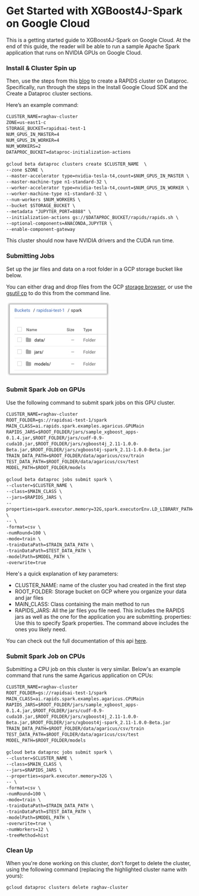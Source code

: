 # Get Started with XGBoost4J-Spark on Google Cloud

This is a getting started guide to XGBoost4J-Spark on Google Cloud. At the end of this guide, the reader will be able to run a sample Apache Spark application that runs on NVIDIA GPUs on Google Cloud.

### Install & Cluster Spin up

Then, use the steps from this [blog](https://medium.com/rapids-ai/scale-out-rapids-on-google-cloud-dataproc-8a873233258f) to create a RAPIDS cluster on Dataproc. Specifically, run through the steps in the Install Google Cloud SDK and the Create a Dataproc cluster sections.

Here’s an example command:

```
CLUSTER_NAME=raghav-cluster
ZONE=us-east1-c
STORAGE_BUCKET=rapidsai-test-1
NUM_GPUS_IN_MASTER=4
NUM_GPUS_IN_WORKER=4
NUM_WORKERS=2
DATAPROC_BUCKET=dataproc-initialization-actions

gcloud beta dataproc clusters create $CLUSTER_NAME  \
--zone $ZONE \
--master-accelerator type=nvidia-tesla-t4,count=$NUM_GPUS_IN_MASTER \
--master-machine-type n1-standard-32 \
--worker-accelerator type=nvidia-tesla-t4,count=$NUM_GPUS_IN_WORKER \
--worker-machine-type n1-standard-32 \
--num-workers $NUM_WORKERS \
--bucket $STORAGE_BUCKET \
--metadata "JUPYTER_PORT=8888" \
--initialization-actions gs://$DATAPROC_BUCKET/rapids/rapids.sh \
--optional-components=ANACONDA,JUPYTER \
--enable-component-gateway
```

This cluster should now have NVIDIA drivers and the CUDA run time.

### Submitting Jobs

Set up the jar files and data on a root folder in a GCP storage bucket like below.

You can either drag and drop files from the GCP [storage browser](https://console.cloud.google.com/storage/browser/rapidsai-test-1/?project=nv-ai-infra&organizationId=210881545417), or use the [gsutil cp](https://cloud.google.com/storage/docs/gsutil/commands/cp) to do this from the command line.

![GCP storage bucket](pics/gcp-bucket.png)

### Submit Spark Job on GPUs

Use the following command to submit spark jobs on this GPU cluster.

```
CLUSTER_NAME=raghav-cluster
ROOT_FOLDER=gs://rapidsai-test-1/spark
MAIN_CLASS=ai.rapids.spark.examples.agaricus.GPUMain
RAPIDS_JARS=$ROOT_FOLDER/jars/sample_xgboost_apps-0.1.4.jar,$ROOT_FOLDER/jars/cudf-0.9-cuda10.jar,$ROOT_FOLDER/jars/xgboost4j_2.11-1.0.0-Beta.jar,$ROOT_FOLDER/jars/xgboost4j-spark_2.11-1.0.0-Beta.jar
TRAIN_DATA_PATH=$ROOT_FOLDER/data/agaricus/csv/train
TEST_DATA_PATH=$ROOT_FOLDER/data/agaricus/csv/test
MODEL_PATH=$ROOT_FOLDER/models

gcloud beta dataproc jobs submit spark \
--cluster=$CLUSTER_NAME \
--class=$MAIN_CLASS \
--jars=$RAPIDS_JARS \
--properties=spark.executor.memory=32G,spark.executorEnv.LD_LIBRARY_PATH=/opt/conda/anaconda/envs/RAPIDS/lib/ \
-- \
-format=csv \
-numRound=100 \
-mode=train \
-trainDataPath=$TRAIN_DATA_PATH \
-trainDataPath=$TEST_DATA_PATH \
-modelPath=$MODEL_PATH \
-overwrite=true
```

Here's a quick explanation of key parameters:

- CLUSTER_NAME: name of the cluster you had created in the first step
- ROOT_FOLDER: Storage bucket on GCP where you organize your data and jar files
- MAIN_CLASS: Class containing the main method to run
- RAPIDS_JARS: All the jar files you file need. This includes the RAPIDS jars as well as the one for the application you are submitting.
properties:  Use this to specify Spark properties. The command above includes the ones you likely need.

You can check out the full documentation of this api [here](https://cloud.google.com/sdk/gcloud/reference/beta/dataproc/jobs/submit/spark).

### Submit Spark Job on CPUs

Submitting a CPU job on this cluster is very similar. Below's an example command that runs the same Agaricus application on CPUs:

```
CLUSTER_NAME=raghav-cluster
ROOT_FOLDER=gs://rapidsai-test-1/spark
MAIN_CLASS=ai.rapids.spark.examples.agaricus.CPUMain
RAPIDS_JARS=$ROOT_FOLDER/jars/sample_xgboost_apps-0.1.4.jar,$ROOT_FOLDER/jars/cudf-0.9-cuda10.jar,$ROOT_FOLDER/jars/xgboost4j_2.11-1.0.0-Beta.jar,$ROOT_FOLDER/jars/xgboost4j-spark_2.11-1.0.0-Beta.jar
TRAIN_DATA_PATH=$ROOT_FOLDER/data/agaricus/csv/train
TEST_DATA_PATH=$ROOT_FOLDER/data/agaricus/csv/test
MODEL_PATH=$ROOT_FOLDER/models

gcloud beta dataproc jobs submit spark \
--cluster=$CLUSTER_NAME \
--class=$MAIN_CLASS \
--jars=$RAPIDS_JARS \
--properties=spark.executor.memory=32G \
-- \
-format=csv \
-numRound=100 \
-mode=train \
-trainDataPath=$TRAIN_DATA_PATH \
-trainDataPath=$TEST_DATA_PATH \
-modelPath=$MODEL_PATH \
-overwrite=true \
-numWorkers=12 \
-treeMethod=hist
```

### Clean Up

When you're done working on this cluster, don't forget to delete the cluster, using the following command (replacing the highlighted cluster name with yours):

```
gcloud dataproc clusters delete raghav-cluster
```
